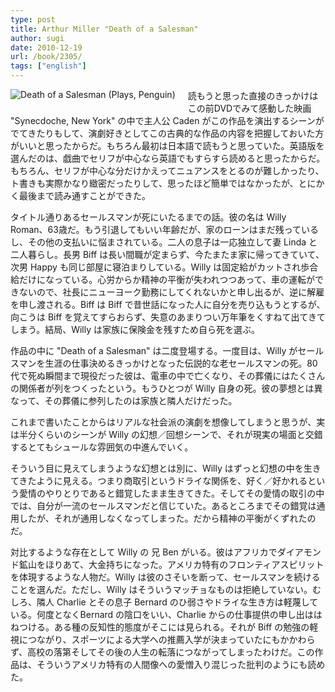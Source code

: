 ```yaml
---
type: post
title: Arthur Miller "Death of a Salesman"
author: sugi
date: 2010-12-19
url: /book/2305/
tags: ["english"]
---
```

<a href="http://www.amazon.co.jp/exec/obidos/ASIN/0140481346/chezsugi-22/ref=nosim/" target="_blank" name="amazletlink"><img class="alignleft" style="float: left; margin: 0 20px 20px 0;" src="http://ecx.images-amazon.com/images/I/51B3ZQ4KSTL._SL160_.jpg" alt="Death of a Salesman (Plays, Penguin)" /></a>

読もうと思った直接のきっかけはこの前DVDでみて感動した映画 "Synecdoche, New York" の中で主人公 Caden がこの作品を演出するシーンがでてきたりもして、演劇好きとしてこの古典的な作品の内容を把握しておいた方がいいと思ったからだ。もちろん最初は日本語で読もうと思っていた。英語版を選んだのは、戯曲でセリフが中心なら英語でもすらすら読めると思ったからだ。もちろん、セリフが中心な分だけかえってニュアンスをとるのが難しかったり、ト書きも実際かなり緻密だったりして、思ったほど簡単ではなかったが、とにかく最後まで読み通すことができた。

タイトル通りあるセールスマンが死にいたるまでの話。彼の名は Willy Roman、63歳だ。もう引退してもいい年齢だが、家のローンはまだ残っているし、その他の支払いに悩まされている。二人の息子は一応独立して妻 Linda と二人暮らし。長男 Biff は長い間職が定まらず、今たまたま家に帰ってきていて、次男 Happy も同じ部屋に寝泊まりしている。Willy は固定給がカットされ歩合給だけになっている。心労からか精神の平衡が失われつつあって、車の運転ができないので、社長にニューヨーク勤務にしてくれないかと申し出るが、逆に解雇を申し渡される。Biff は Biff で昔世話になった人に自分を売り込もうとするが、向こうは Biff を覚えてすらおらず、失意のあまりつい万年筆をくすねて出てきてしまう。結局、Willy は家族に保険金を残すため自ら死を選ぶ。

作品の中に "Death of a Salesman" は二度登場する。一度目は、Willy がセールスマンを生涯の仕事決めるきっかけとなった伝説的な老セールスマンの死。80代で死ぬ瞬間まで現役だった彼は、電車の中で亡くなり、その葬儀にはたくさんの関係者が列をつくったという。もうひとつが Willy 自身の死。彼の夢想とは異なって、その葬儀に参列したのは家族と隣人だけだった。

これまで書いたことからはリアルな社会派の演劇を想像してしまうと思うが、実は半分くらいのシーンが Willy の幻想／回想シーンで、それが現実の場面と交錯するとてもシュールな雰囲気の中進んでいく。

そういう目に見えてしまうような幻想とは別に、Willy はずっと幻想の中を生きてきたように見える。つまり商取引というドライな関係を、好く／好かれるという愛情のやりとりであると錯覚したまま生きてきた。そしてその愛情の取引の中では、自分が一流のセールスマンだと信じていた。あるところまでその錯覚は通用したが、それが通用しなくなってしまった。だから精神の平衡がくずれたのだ。

対比するような存在として Willy の 兄 Ben がいる。彼はアフリカでダイアモンド鉱山をほりあて、大金持ちになった。アメリカ特有のフロンティアスピリットを体現するような人物だ。Willy は彼のさそいを断って、セールスマンを続けることを選んだ。ただし、Willy はそういうマッチョなものは拒絶していない。むしろ、隣人 Charlie とその息子 Bernard のひ弱さやドライな生き方は軽蔑している。何度となくBernard の陰口をいい、Charlie からの仕事提供の申し出ははねつける。ある種の反知性的態度がそこには見られる。それが Biff の勉強の軽視につながり、スポーツによる大学への推薦入学が決まっていたにもかかわらず、高校の落第そしてその後の人生の転落につながってしまったわけだ。この作品は、そういうアメリカ特有の人間像への愛憎入り混じった批判のようにも読めた。
